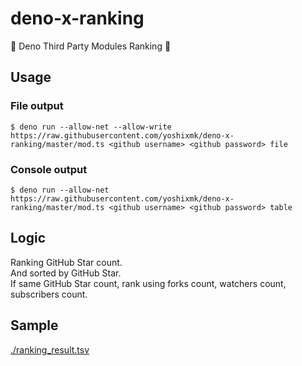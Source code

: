 # deno-x-ranking
🦕 Deno Third Party Modules Ranking 👑

## Usage
### File output
```Shell
$ deno run --allow-net --allow-write https://raw.githubusercontent.com/yoshixmk/deno-x-ranking/master/mod.ts <github username> <github password> file
```

### Console output
```Shell
$ deno run --allow-net https://raw.githubusercontent.com/yoshixmk/deno-x-ranking/master/mod.ts <github username> <github password> table
```

## Logic
Ranking GitHub Star count.  
And sorted by GitHub Star.  
If same GitHub Star count, rank using forks count, watchers count, subscribers count.

## Sample
[./ranking_result.tsv](./ranking_result.tsv)
